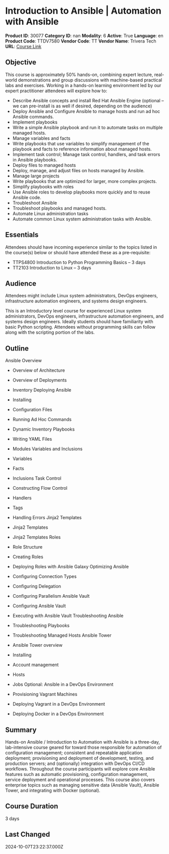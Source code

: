 # Introduction to Ansible | Automation with Ansible

**Product ID**: 30077
**Category ID**: nan
**Modality**: 6
**Active**: True
**Language**: en
**Product Code**: TTDV7580
**Vendor Code**: TT
**Vendor Name**: Trivera Tech
**URL**: [Course Link](https://www.fastlaneus.com/course/triveratech-ttdv7580)

## Objective
This course is approximately 50% hands-on, combining expert lecture, real-world demonstrations and group discussions with machine-based practical labs and exercises. Working in a hands-on learning environment led by our expert practitioner attendees will explore how to:


- Describe Ansible concepts and install Red Hat Ansible Engine (optional – we can pre-install is as well if desired, depending on the audience)
- Deploy Ansible and Configure Ansible to manage hosts and run ad hoc Ansible commands.
- Implement playbooks
- Write a simple Ansible playbook and run it to automate tasks on multiple managed hosts.
- Manage variables and facts
- Write playbooks that use variables to simplify management of the playbook and facts to reference information about managed hosts.
- Implement task control; Manage task control, handlers, and task errors in Ansible playbooks.
- Deploy files to managed hosts
- Deploy, manage, and adjust files on hosts managed by Ansible.
- Manage large projects
- Write playbooks that are optimized for larger, more complex projects.
- Simplify playbooks with roles
- Use Ansible roles to develop playbooks more quickly and to reuse Ansible code.
- Troubleshoot Ansible
- Troubleshoot playbooks and managed hosts.
- Automate Linux administration tasks
- Automate common Linux system administration tasks with Ansible.

## Essentials
Attendees should have incoming experience similar to the topics listed in the course(s) below or should have attended these as a pre-requisite:


- TTPS4800 Introduction to Python Programming Basics – 3 days
- TT2103 Introduction to Linux – 3 days

## Audience
Attendees might include Linux system administrators, DevOps engineers, infrastructure automation engineers, and systems design engineers.

This is an Introductory level course for experienced Linux system administrators, DevOps engineers, infrastructure automation engineers, and systems design engineers. Ideally students should have familiarity with basic Python scripting. Attendees without programming skills can follow along with the scripting portion of the labs.

## Outline
Ansible Overview


- Overview of Architecture
- Overview of Deployments
- Inventory
Deploying Ansible


- Installing
- Configuration Files
- Running Ad Hoc Commands
- Dynamic Inventory
Playbooks


- Writing YAML Files
- Modules
Variables and Inclusions


- Variables
- Facts
- Inclusions
Task Control


- Constructing Flow Control
- Handlers
- Tags
- Handling Errors
Jinja2 Templates


- Jinja2 Templates
- Jinja2 Templates
Roles


- Role Structure
- Creating Roles
- Deploying Roles with Ansible Galaxy
Optimizing Ansible


- Configuring Connection Types
- Configuring Delegation
- Configuring Parallelism
Ansible Vault


- Configuring Ansible Vault
- Executing with Ansible Vault
Troubleshooting Ansible


- Troubleshooting Playbooks
- Troubleshooting Managed Hosts
Ansible Tower


- Ansible Tower overview
- Installing
- Account management
- Hosts
- Jobs
Optional: Ansible in a DevOps Environment


- Provisioning Vagrant Machines
- Deploying Vagrant in a DevOps Environment
- Deploying Docker in a DevOps Environment

## Summary
Hands-on Ansible / Introduction to Automation with Ansible is a three-day, lab-intensive course geared for toward those responsible for automation of configuration management; consistent and repeatable application deployment; provisioning and deployment of development, testing, and production servers; and (optionally) integration with DevOps CI/CD workflows. Throughout the course participants will explore core Ansible features such as automatic provisioning, configuration management, service deployment and operational processes. This course also covers enterprise topics such as managing sensitive data (Ansible Vault), Ansible Tower, and integrating with Docker (optional).

## Course Duration
3 days

## Last Changed
2024-10-07T23:22:37.000Z
